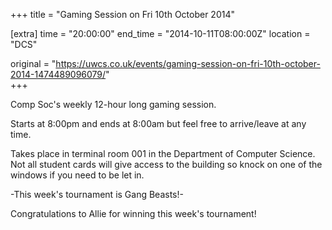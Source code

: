+++
title = "Gaming Session on Fri 10th October 2014"

[extra]
time = "20:00:00"
end_time = "2014-10-11T08:00:00Z"
location = "DCS"

original = "https://uwcs.co.uk/events/gaming-session-on-fri-10th-october-2014-1474489096079/"    
+++

Comp Soc's weekly 12-hour long gaming session.

Starts at 8:00pm and ends at 8:00am but feel free to arrive/leave at any time.

Takes place in terminal room 001 in the Department of Computer Science. Not all student cards will give access to the building so knock on one of the windows if you need to be let in.

\-This week's tournament is Gang Beasts\!-

Congratulations to Allie for winning this week's tournament\!

